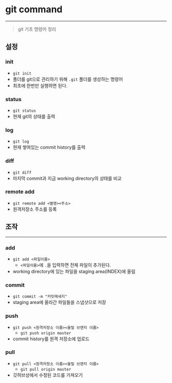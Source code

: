# git command

---

>git 기초 명령어 정리

## 설정

### init

+ `git init`
+ 폴더를 git으로 관리하기 위해 `.git` 폴더를 생성하는 명령어
+ 최초에 한번만 실행하면 된다.

### status

+ `git status`
+ 현재 git의 상태를 출력

### log

+ `git log`
+ 현재 쌓여있는 commit history를 출력

### diff

+ `git diff`
+ 마지막 commit과 지금 working directory의 상태를 비교

### remote add

- `git remote add <별명><주소>`
- 원격저장소 주소를 등록



## 조작

---

### add

- `git add <파일이름>`
  - `<파일이름>`에 `.`을 입력하면 전체 파일이 추가된다.
- working directory에 있는 파일을 staging area(INDEX)에 올림

### commit

- `git commit -m "커밋메세지"`
- staging area에 올라간 파일들을 스냅샷으로 저장

### push

- `git push <원격저장소 이름><올릴 브랜치 이름>`
  - `git push origin master`
- commit history를 원격 저장소에 업로드

### pull

- `git pull <원격저장소 이름><올릴 브랜치 이름>`
  - `git pull origin master`
- 깃허브상에서 수정된 코드를 가져오기



